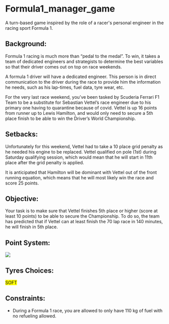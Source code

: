 # Formula1_manager_game

A turn-based game inspired by the role of a racer's personal engineer in the racing sport Formula 1.

## Background:

Formula 1 racing is much more than “pedal to the medal”. To win, it takes a team of dedicated engineers and strategists to determine the best variables so that their driver comes out on top on race weekends.

A formula 1 driver will have a dedicated engineer. This person is in direct communication to the driver during the race to provide him the information he needs, such as his lap-times, fuel data, tyre wear, etc.

For the very last race weekend, you’ve been tasked by Scuderia Ferrari F1 Team to be a substitute for Sebastian Vettel’s race engineer due to his primary one having to quarantine because of covid. Vettel is up 16 points from runner up to Lewis Hamilton, and would only need to secure a 5th place finish to be able to win the Driver’s World Championship. 

## Setbacks:

Unfortunately for this weekend, Vettel had to take a 10 place grid penalty as he needed his engine to be replaced. Vettel qualified on pole (1st) during Saturday qualifying session, which would mean that he will start in 11th place after the grid penalty is applied.

It is anticipated that Hamilton will be dominant with Vettel out of the front running equation, which means that he will most likely win the race and score 25 points. 

## Objective: 

Your task is to make sure that Vettel finishes 5th place or higher (score at least 10 points) to be able to secure the Championship. To do so, the team has predicted that if Vettel can at least finish the 70 lap race in 140 minutes, he will finish in 5th place.

## Point System:

![](https://www.tutorialspoint.com/formula_one/images/championship_points.jpg)

## Tyres Choices: 

<span style="background-color: #FFFF00">SOFT</span>

## Constraints:

* During a Formula 1 race, you are allowed to only have 110 kg of fuel with no refueling allowed.
